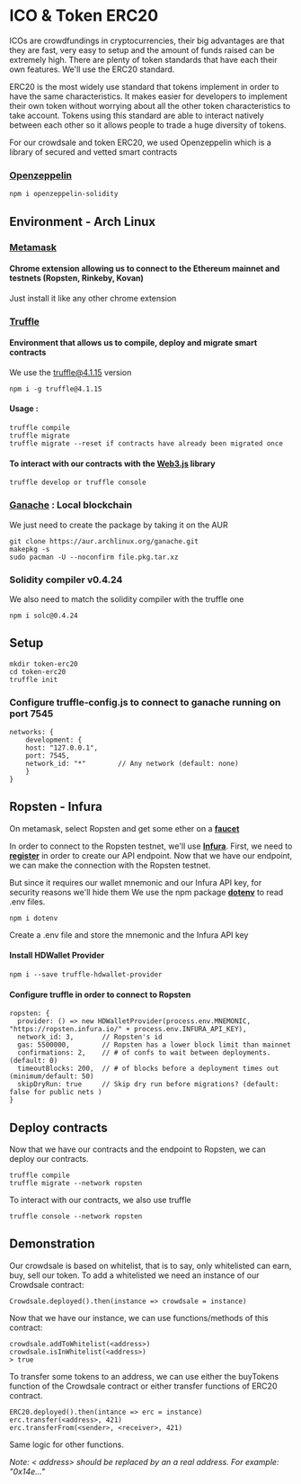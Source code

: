 # ICO & Token ERC20

ICOs are crowdfundings in cryptocurrencies, their big advantages are that they are fast, very easy to setup and the amount of funds raised can be extremely high.
There are plenty of token standards that have each their own features. We'll use the ERC20 standard.

ERC20 is the most widely use standard that tokens implement in order to have the same characteristics. It makes easier for developers to implement their own token without worrying about all the other token characteristics to take account. Tokens using this standard are able to interact natively between each other so it allows people to trade a huge diversity of tokens.

For our crowdsale and token ERC20, we used Openzeppelin which is a library of secured and vetted smart contracts

### [Openzeppelin](https://github.com/OpenZeppelin/openzeppelin-solidity)

    npm i openzeppelin-solidity

## Environment - Arch Linux

### [Metamask](https://metamask.io/)

#### Chrome extension allowing us to connect to the Ethereum mainnet and testnets (Ropsten, Rinkeby, Kovan)

Just install it like any other chrome extension

### [Truffle](https://truffleframework.com/)

#### Environment that allows us to compile, deploy and migrate smart contracts

We use the truffle@4.1.15 version

    npm i -g truffle@4.1.15

#### Usage :

    truffle compile
    truffle migrate
    truffle migrate --reset if contracts have already been migrated once

#### To interact with our contracts with the **[Web3.js](https://github.com/ethereum/wiki/wiki/JavaScript-API)** library

    truffle develop or truffle console

### [Ganache](https://truffleframework.com/) : Local blockchain

We just need to create the package by taking it on the AUR

    git clone https://aur.archlinux.org/ganache.git
    makepkg -s
    sudo pacman -U --noconfirm file.pkg.tar.xz

### Solidity compiler v0.4.24

We also need to match the solidity compiler with the truffle one

    npm i solc@0.4.24

## Setup

    mkdir token-erc20
    cd token-erc20
    truffle init

### Configure truffle-config.js to connect to ganache running on port 7545

    networks: {
        development: {
        host: "127.0.0.1",     
        port: 7545,            
        network_id: "*"        // Any network (default: none)
        }
    }

## Ropsten - Infura

On metamask, select Ropsten and get some ether on a **[faucet](https://faucet.metamask.io/)**

In order to connect to the Ropsten testnet, we'll use **[Infura](https://infura.io)**. First, we need to **[register](https://infura.io/signup)** in order to create our API endpoint.
Now that we have our endpoint, we can make the connection with the Ropsten testnet.

But since it requires our wallet mnemonic and our Infura API key, for security reasons we'll hide them
We use the npm package **[dotenv](https://www.npmjs.com/package/dotenv)** to read .env files.

    npm i dotenv

Create a .env file and store the mnemonic and the Infura API key

#### Install HDWallet Provider

    npm i --save truffle-hdwallet-provider

#### Configure truffle in order to connect to Ropsten

    ropsten: {
      provider: () => new HDWalletProvider(process.env.MNEMONIC, "https://ropsten.infura.io/" + process.env.INFURA_API_KEY),
      network_id: 3,       // Ropsten's id
      gas: 5500000,        // Ropsten has a lower block limit than mainnet
      confirmations: 2,    // # of confs to wait between deployments. (default: 0)
      timeoutBlocks: 200,  // # of blocks before a deployment times out  (minimum/default: 50)
      skipDryRun: true     // Skip dry run before migrations? (default: false for public nets )
    }

## Deploy contracts

Now that we have our contracts and the endpoint to Ropsten, we can deploy our contracts.

    truffle compile
    truffle migrate --network ropsten

To interact with our contracts, we also use truffle

    truffle console --network ropsten

## Demonstration

Our crowdsale is based on whitelist, that is to say, only whitelisted can earn, buy, sell our token.
To add a whitelisted we need an instance of our Crowdsale contract:

    Crowdsale.deployed().then(instance => crowdsale = instance)

Now that we have our instance, we can use functions/methods of this contract:

    crowdsale.addToWhitelist(<address>)
    crowdsale.isInWhitelist(<address>)
    > true

To transfer some tokens to an address, we can use either the buyTokens function of the Crowdsale contract or either transfer functions of ERC20 contract.

    ERC20.deployed().then(intance => erc = instance)
    erc.transfer(<address>, 421)
    erc.transferFrom(<sender>, <receiver>, 421)

Same logic for other functions.

*Note: < address> should be replaced by an a real address. For example: "0x14e..."*
